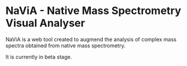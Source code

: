 # NaViA - Native Mass Spectrometry Visual Analyser

NaViA is a web tool created to augmend the analysis of complex mass spectra obtained from native mass spectrometry.

It is currently in beta stage. 
